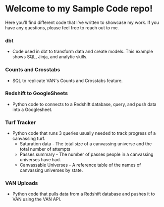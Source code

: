 # Welcome to my Sample Code repo!
Here you'll find different code that I've written to showcase my work. If you have any questions, please feel free to reach out to me.

### dbt
- Code used in dbt to transform data and create models. This example shows SQL, Jinja, and analytic skills.

### Counts and Crosstabs
- SQL to replicate VAN's Counts and Crosstabs feature.

### Redshift to GoogleSheets
- Python code to connects to a Redshift database, query, and push data into a Googlesheet.

### Turf Tracker
- Python code that runs 3 queries usually needed to track progress of a canvassing turf.
  - Saturation data - The total size of a canvassing universe and the total number of attempts
  - Passes summary - The number of passes people in a canvassing universes have had.
  - Canvassable Universes - A reference table of the names of canvassing universes by state.
 
### VAN Uploads
- Python code that pulls data from a Redshift database and pushes it to VAN using the VAN API.
